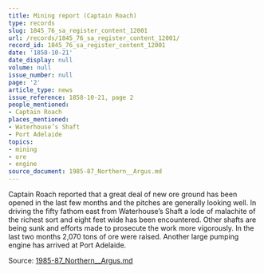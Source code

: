 ```yaml
---
title: Mining report (Captain Roach)
type: records
slug: 1845_76_sa_register_content_12001
url: /records/1845_76_sa_register_content_12001/
record_id: 1845_76_sa_register_content_12001
date: '1858-10-21'
date_display: null
volume: null
issue_number: null
page: '2'
article_type: news
issue_reference: 1858-10-21, page 2
people_mentioned:
- Captain Roach
places_mentioned:
- Waterhouse’s Shaft
- Port Adelaide
topics:
- mining
- ore
- engine
source_document: 1985-87_Northern__Argus.md
---
```


Captain Roach reported that a great deal of new ore ground has been opened in the last few months and the pitches are generally looking well.  In driving the fifty fathom east from Waterhouse’s Shaft a lode of malachite of the richest sort and eight feet wide has been encountered.  Other shafts are being sunk and efforts made to prosecute the work more vigorously.  In the last two months 2,070 tons of ore were raised.  Another large pumping engine has arrived at Port Adelaide.

Source: [1985-87_Northern__Argus.md](/downloads/markdown/1985-87_Northern__Argus.md)
